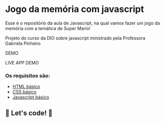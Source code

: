 # Jogo da memória com javascript

Esse é o repositório da  aula de Javascript, na qual vamos fazer um jogo da memória com a temática de Super Mario! 

Projeto do curso da DIO sobre javascript ministrado pela Professora Gabriela Pinheiro

DEMO

LIVE APP DEMO

### Os requisitos são:

* [HTML básico](https://www.w3schools.com/html/)
* [CSS básico](https://developer.mozilla.org/pt-BR/docs/Web/CSS)
* [Javascript básico](https://developer.mozilla.org/pt-BR/docs/Web/JavaScript)
 


## 🚀 Let's code! 🚀
